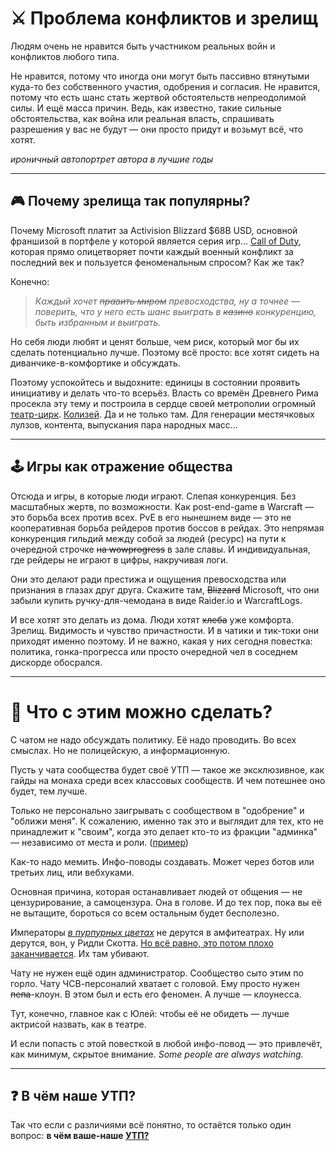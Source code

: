 # ⚔️ Проблема конфликтов и зрелищ

Людям очень не нравится быть участником реальных войн и конфликтов любого типа.

Не нравится, потому что иногда они могут быть пассивно втянутыми куда-то без собственного участия, одобрения и согласия. Не нравится, потому что есть шанс стать жертвой обстоятельств непреодолимой силы. И ещё масса причин. Ведь, как известно, такие сильные обстоятельства, как война или реальная власть, спрашивать разрешения у вас не будут — они просто придут и возьмут всё, что хотят.

*ироничный автопортрет автора в лучшие годы*

---

## 🎮 Почему зрелища так популярны?

Почему Microsoft платит за Activision Blizzard $68B USD, основной франшизой в портфеле у которой является серия игр... [Call of Duty](https://www.activision.com), которая прямо олицетворяет почти каждый военный конфликт за последний век и пользуется феноменальным спросом? Как же так?

Конечно:
> *Каждый хочет ~~править миром~~ превосходства, ну а точнее — поверить, что у него есть шанс выиграть в ~~казино~~ конкуренцию, быть избранным и выиграть.*

Но себя люди любят и ценят больше, чем риск, который мог бы их сделать потенциально лучше. Поэтому всё просто: все хотят сидеть на диванчике-в-комфортике и обсуждать.

Поэтому успокойтесь и выдохните: единицы в состоянии проявить инициативу и делать что-то всерьёз. Власть со времён Древнего Рима просекла эту тему и построила в сердце своей метрополии огромный [театр-цирк](https://ru.wikipedia.org/wiki/Амфитеатр). [Колизей](https://ru.wikipedia.org/wiki/Колизей). Да и не только там. Для генерации местячковых лулзов, контента, выпускания пара народных масс...

---

## 🕹️ Игры как отражение общества

Отсюда и игры, в которые люди играют. Слепая конкуренция. Без масштабных жертв, по возможности. Как post-end-game в Warcraft — это борьба всех против всех. PvE в его нынешнем виде — это не кооперативная борьба рейдеров против боссов в рейдах. Это непрямая конкуренция гильдий между собой за людей (ресурс) на пути к очередной строчке ~~на wowprogress~~ в зале славы. И индивидуальная, где рейдеры не играют в цифры, накручивая логи.

Они это делают ради престижа и ощущения превосходства или признания в глазах друг друга. Скажите там, ~~Blizzard~~ Microsoft, что они забыли купить ручку-для-чемодана в виде Raider.io и WarcraftLogs.

И все хотят это делать из дома. Люди хотят ~~хлеба~~ уже комфорта. Зрелищ. Видимость и чувство причастности. И в чатики и тик-токи они приходят именно поэтому. И не важно, какая у них сегодня повестка: политика, гонка-прогресса или просто очередной чел в соседнем дискорде обосрался.

---

# 🔧 Что с этим можно сделать?

С чатом не надо обсуждать политику. Её надо проводить. Во всех смыслах. Но не полицейскую, а информационную.

Пусть у чата сообщества будет своё УТП — такое же эксклюзивное, как гайды на монаха среди всех классовых сообществ. И чем потешнее оно будет, тем лучше.

Только не персонально заигрывать с сообществом в "одобрение" и "оближи меня". К сожалению, именно так это и выглядит для тех, кто не принадлежит к "своим", когда это делает кто-то из фракции "админка" — независимо от места и роли. ([пример](https://discord.com/channels/217529277489479681/217532087001939969/1201835210375970816))

Как-то надо мемить. Инфо-поводы создавать. Может через ботов или третьих лиц, или вебхуками.

Основная причина, которая останавливает людей от общения — не цензурирование, а самоцензура. Она в голове. И до тех пор, пока вы её не вытащите, бороться со всем остальным будет бесполезно.

Императоры [*в пурпурных цветах*](https://ru.wikipedia.org/wiki/Багряница) не дерутся в амфитеатрах. Ну или дерутся, вон, у Ридли Скотта. [Но всё равно, это потом плохо заканчивается](https://youtu.be/jPxerGBlN-U?t=188). Их там убивают.

Чату не нужен ещё один администратор. Сообщество сыто этим по горло. Чату ЧСВ-персоналий хватает с головой. Ему просто нужен ~~пепа~~-клоун. В этом был и есть его феномен. А лучше — клоунесса.

Тут, конечно, главное как с Юлей: чтобы её не обидеть — лучше актрисой назвать, как в театре.

И если попасть с этой повесткой в любой инфо-повод — это привлечёт, как минимум, скрытое внимание. *Some people are always watching.*

---

## ❓ В чём наше УТП?

Так что если с различиями всё понятно, то остаётся только один вопрос: **в чём ваше-наше [УТП?](https://ru.wikipedia.org/wiki/Уникальное_торговое_предложение)**



